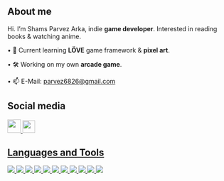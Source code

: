 ## **About me**
Hi. I’m Shams Parvez Arka, indie **game developer**. Interested in reading books & watching anime.

• 🌱 Current learning **LÖVE** game framework & **pixel art**.

• 🛠️ Working on my own **arcade game**.

• 📫 E-Mail: parvez6826@gmail.com

## Social media

<a href='https://www.facebook.com/profile.php?id=100088118585757'> <img style = "width: 30px;" src="https://img.icons8.com/color/48/null/facebook-new.png"/>
<a href='https://www.facebook.com/profile.php?id=100088118585757'> <img style = "width: 28px;" src="https://img.icons8.com/external-tal-revivo-color-tal-revivo/24/null/external-hackerrank-is-a-technology-company-that-focuses-on-competitive-programming-logo-color-tal-revivo.png"/>

## Languages and Tools

<span><img src="https://img.icons8.com/color/50/000000/c-programming.png"/></span>
<span><img src="https://img.icons8.com/external-tal-revivo-color-tal-revivo/48/null/external-lua-is-a-lightweight-multi-paradigm-programming-language-logo-color-tal-revivo.png"/></span>
<span><img src="https://img.icons8.com/plasticine/57/000000/bash.png"/></span>
<span><img src="https://img.icons8.com/color/50/000000/python--v1.png"/></span>
<span><img src="https://img.icons8.com/color/48/null/javascript--v1.png"/></span>
<span><img src="https://img.icons8.com/color/50/000000/html-5--v1.png"></span>
<span><img src="https://img.icons8.com/color/50/000000/css3.png"></span>
<span><img src="https://img.icons8.com/color/48/null/linux--v1.png"/></span>
<span><img src="https://img.icons8.com/fluency/48/null/visual-studio-code-2019.png"/></span>
<span><img src="https://img.icons8.com/fluency/48/null/gimp.png"/></span>
<span><img src="https://img.icons8.com/fluency/48/null/blender-3d.png"/></span>